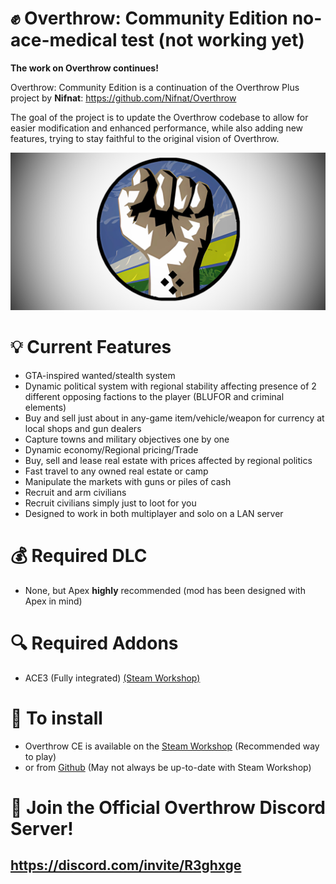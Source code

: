 
# ✊ Overthrow: Community Edition no-ace-medical test (not working yet)

**The work on Overthrow continues!**

Overthrow: Community Edition is a continuation of the Overthrow Plus project by **Nifnat**: https://github.com/Nifnat/Overthrow

The goal of the project is to update the Overthrow codebase to allow for easier modification and enhanced performance, while also adding new features, trying to stay faithful to the original vision of Overthrow.

![image](https://raw.githubusercontent.com/rekterakathom/Overthrow/master/addons/overthrow_main/campaign/OTCE-splash.jpg)

# 💡 Current Features
* GTA-inspired wanted/stealth system
* Dynamic political system with regional stability affecting presence of 2 different opposing factions to the player (BLUFOR and criminal elements)
* Buy and sell just about in any-game item/vehicle/weapon for currency at local shops and gun dealers
* Capture towns and military objectives one by one
* Dynamic economy/Regional pricing/Trade
* Buy, sell and lease real estate with prices affected by regional politics
* Fast travel to any owned real estate or camp
* Manipulate the markets with guns or piles of cash
* Recruit and arm civilians
* Recruit civilians simply just to loot for you
* Designed to work in both multiplayer and solo on a LAN server

# 💰 Required DLC
* None, but Apex **highly** recommended (mod has been designed with Apex in mind)

# 🔍 Required Addons
* ACE3 (Fully integrated) [(Steam Workshop)](https://steamcommunity.com/sharedfiles/filedetails/?id=463939057)

# 🔨 To install
* Overthrow CE is available on the [Steam Workshop](https://steamcommunity.com/sharedfiles/filedetails/?id=2824471652) (Recommended way to play)
* or from [Github](https://github.com/rekterakathom/Overthrow/releases) (May not always be up-to-date with Steam Workshop)

# 💬 Join the Official Overthrow Discord Server!
## https://discord.com/invite/R3ghxge
